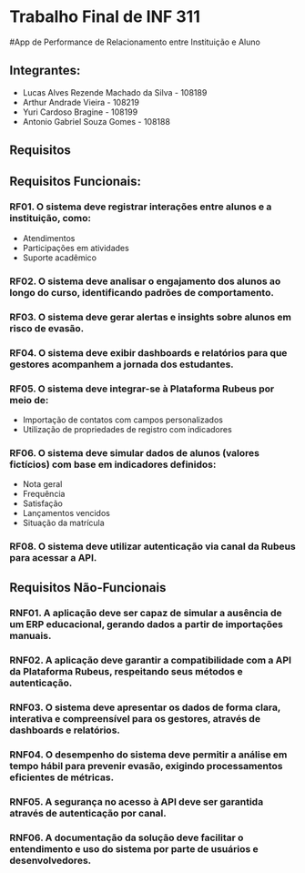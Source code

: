# Trabalho Final de INF 311
#App de Performance de Relacionamento entre Instituição e Aluno
## Integrantes:
- Lucas Alves Rezende Machado da Silva - 108189
- Arthur Andrade Vieira - 108219
- Yuri Cardoso Bragine - 108199
- Antonio Gabriel Souza Gomes - 108188

## Requisitos

## Requisitos Funcionais:

### RF01. O sistema deve registrar interações entre alunos e a instituição, como:
- Atendimentos
- Participações em atividades
- Suporte acadêmico

### RF02. O sistema deve analisar o engajamento dos alunos ao longo do curso, identificando padrões de comportamento.

### RF03. O sistema deve gerar alertas e insights sobre alunos em risco de evasão.

### RF04. O sistema deve exibir dashboards e relatórios para que gestores acompanhem a jornada dos estudantes.

### RF05. O sistema deve integrar-se à Plataforma Rubeus por meio de:
- Importação de contatos com campos personalizados
- Utilização de propriedades de registro com indicadores

### RF06. O sistema deve simular dados de alunos (valores fictícios) com base em indicadores definidos:
- Nota geral
- Frequência
- Satisfação
- Lançamentos vencidos
- Situação da matrícula

### RF08. O sistema deve utilizar autenticação via canal da Rubeus para acessar a API.

## Requisitos Não-Funcionais

### RNF01. A aplicação deve ser capaz de simular a ausência de um ERP educacional, gerando dados a partir de importações manuais.

### RNF02. A aplicação deve garantir a compatibilidade com a API da Plataforma Rubeus, respeitando seus métodos e autenticação.

### RNF03. O sistema deve apresentar os dados de forma clara, interativa e compreensível para os gestores, através de dashboards e relatórios.

### RNF04. O desempenho do sistema deve permitir a análise em tempo hábil para prevenir evasão, exigindo processamentos eficientes de métricas.

### RNF05. A segurança no acesso à API deve ser garantida através de autenticação por canal.

### RNF06. A documentação da solução deve facilitar o entendimento e uso do sistema por parte de usuários e desenvolvedores.
